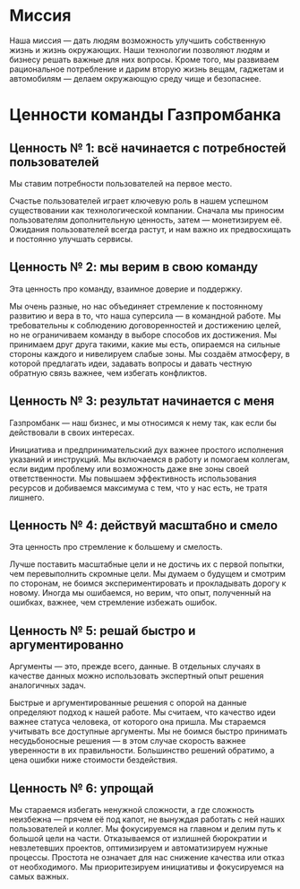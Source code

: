 # Миссия

Наша миссия — дать людям возможность улучшить собственную жизнь и жизнь окружающих.
Наши технологии позволяют людям и бизнесу решать важные для них вопросы. Кроме того, мы развиваем рациональное потребление и дарим вторую жизнь вещам, гаджетам и автомобилям — делаем окружающую среду чище и безопаснее.


# Ценности команды Газпромбанка

## Ценность № 1: всё начинается с потребностей пользователей 
Мы ставим потребности пользователей на первое место.

Счастье пользователей играет ключевую роль в нашем успешном существовании как технологической компании. Сначала мы приносим пользователям дополнительную ценность, затем — монетизируем её. Ожидания пользователей всегда растут, и нам важно их предвосхищать и постоянно улучшать сервисы. 

## Ценность № 2: мы верим в свою команду
Эта ценность про команду, взаимное доверие и поддержку. 

Мы очень разные, но нас объединяет стремление к постоянному развитию и вера в то, что наша суперсила — в командной работе. 
Мы требовательны к соблюдению договоренностей и достижению целей, но не ограничиваем команду в выборе способов их достижения. Мы принимаем друг друга такими, какие мы есть, опираемся на сильные стороны каждого и нивелируем слабые зоны. Мы создаём атмосферу, в которой предлагать идеи, задавать вопросы и давать честную обратную связь важнее, чем избегать конфликтов. 

## Ценность № 3: результат начинается с меня 
Газпромбанк — наш бизнес, и мы относимся к нему так, как если бы действовали в своих интересах. 

Инициатива и предпринимательский дух важнее простого исполнения указаний и инструкций. Мы включаемся в работу и помогаем коллегам, если видим проблему или возможность даже вне зоны своей ответственности. Мы повышаем эффективность использования ресурсов и добиваемся максимума с тем, что у нас есть, не тратя лишнего. 

## Ценность № 4: действуй масштабно и смело 
Эта ценность про стремление к большему и смелость.

Лучше поставить масштабные цели и не достичь их с первой попытки, чем перевыполнить скромные цели. Мы думаем о будущем и смотрим по сторонам, не боимся экспериментировать и прокладывать дорогу к новому. Иногда мы ошибаемся, но верим, что опыт, полученный на ошибках, важнее, чем стремление избежать ошибок.

## Ценность № 5: решай быстро и аргументированно 
Аргументы — это, прежде всего, данные. В отдельных случаях в качестве данных можно использовать экспертный опыт решения аналогичных задач.

Быстрые и аргументированные решения с опорой на данные определяют подход к нашей работе. Мы считаем, что качество идеи важнее статуса человека, от которого она пришла. Мы стараемся учитывать все доступные аргументы. Мы не боимся быстро принимать несудьбоносные решения — в этом случае скорость важнее уверенности в их правильности. Большинство решений обратимо, а цена ошибки ниже стоимости бездействия.

## Ценность № 6: упрощай 
Мы стараемся избегать ненужной сложности, а где сложность неизбежна — прячем её под капот, не вынуждая работать с ней наших пользователей и коллег. 
Мы фокусируемся на главном и делим путь к большой цели на части. Отказываемся от излишней бюрократии и невзлетевших проектов, оптимизируем и автоматизируем нужные процессы. Простота не означает для нас снижение качества или отказ от необходимого. Мы приоритезируем инициативы и фокусируемся на самых важных.
